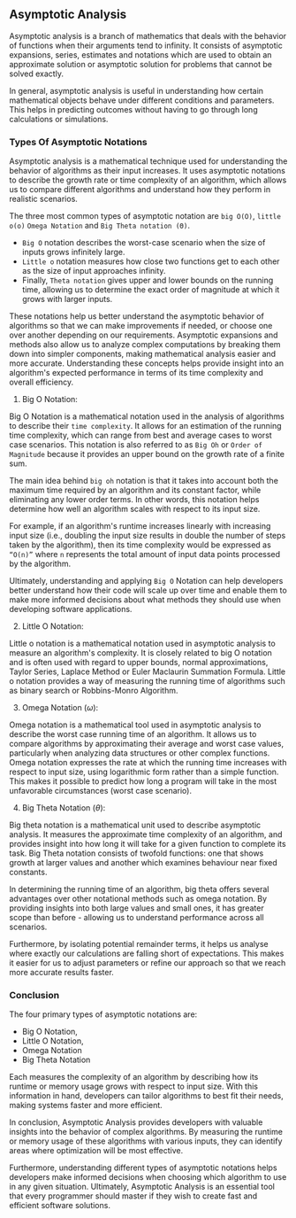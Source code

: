 ## Asymptotic Analysis

Asymptotic analysis is a branch of mathematics that deals with the behavior of functions when their arguments tend to infinity.
It consists of asymptotic expansions, series, estimates and notations which are used to obtain an approximate solution or asymptotic solution for problems that cannot be solved exactly. 

In general, asymptotic analysis is useful in understanding how certain mathematical objects behave under different conditions and parameters. This helps in predicting outcomes without having to go through long calculations or simulations.

### Types Of Asymptotic Notations
Asymptotic analysis is a mathematical technique used for understanding the behavior of algorithms as their input increases. It uses asymptotic notations to describe the growth rate or time complexity of an algorithm, which allows us to compare different algorithms and understand how they perform in realistic scenarios.

The three most common types of asymptotic notation are `big O(O)`, `little o(o)` `Omega Notation` and `Big Theta notation (Θ)`.

- `Big O` notation describes the worst-case scenario when the size of inputs grows infinitely large. 
- `Little o` notation measures how close two functions get to each other as the size of input approaches infinity. 
- Finally, `Theta notation` gives upper and lower bounds on the running time, allowing us to determine the exact order of magnitude at which it grows with larger inputs.

These notations help us better understand the asymptotic behavior of algorithms so that we can make improvements if needed, or choose one over another depending on our requirements. 
Asymptotic expansions and methods also allow us to analyze complex computations by breaking them down into simpler components, making mathematical analysis easier and more accurate. 
Understanding these concepts helps provide insight into an algorithm's expected performance in terms of its time complexity and overall efficiency.

1. Big O Notation: 

Big O Notation is a mathematical notation used in the analysis of algorithms to describe their `time complexity`. 
It allows for an estimation of the running time complexity, which can range from best and average cases to worst case 
scenarios. This notation is also referred to as `Big Oh` or `Order of Magnitude` because it provides an upper bound 
on the growth rate of a finite sum.

The main idea behind `big oh` notation is that it takes into account both the maximum time required by an algorithm 
and its constant factor, while eliminating any lower order terms. In other words, this notation helps determine 
how well an algorithm scales with respect to its input size. 

For example, if an algorithm's runtime increases linearly with increasing input size 
(i.e., doubling the input size results in double the number of steps taken by the algorithm), 
then its time complexity would be expressed as `“O(n)”` where `n` represents the total amount 
of input data points processed by the algorithm.

Ultimately, understanding and applying `Big O` Notation can help developers better understand how their code 
will scale up over time and enable them to make more informed decisions about what methods they should use 
when developing software applications.


2. Little O Notation:

Little o notation is a mathematical notation used in asymptotic analysis to measure an algorithm's complexity. 
It is closely related to big O notation and is often used with regard to upper bounds, normal approximations, 
Taylor Series, Laplace Method or Euler Maclaurin Summation Formula. Little o notation provides a way of 
measuring the running time of algorithms such as binary search or Robbins-Monro Algorithm.


3. Omega Notation ($\omega$): 

Omega notation is a mathematical tool used in asymptotic analysis to describe the worst case running time of an 
algorithm. It allows us to compare algorithms by approximating their average and worst case values, 
particularly when analyzing data structures or other complex functions. Omega notation expresses the rate at 
which the running time increases with respect to input size, using logarithmic form rather than a simple function. 
This makes it possible to predict how long a program will take in the most unfavorable circumstances (worst case scenario).


4. Big Theta Notation ($\theta$): 

Big theta notation is a mathematical unit used to describe asymptotic analysis. 
It measures the approximate time complexity of an algorithm, and provides insight into how long it will take for 
a given function to complete its task. Big Theta notation consists of twofold functions: 
one that shows growth at larger values and another which examines behaviour near fixed constants.

In determining the running time of an algorithm, big theta offers several advantages over other notational 
methods such as omega notation. By providing insights into both large values and small ones, 
it has greater scope than before - allowing us to understand performance across all scenarios.

Furthermore, by isolating potential remainder terms, it helps us analyse where exactly our calculations are 
falling short of expectations. This makes it easier for us to adjust parameters or refine our approach so 
that we reach more accurate results faster.

### Conclusion
The four primary types of asymptotic notations are:

- Big O Notation,
- Little O Notation,
- Omega Notation
- Big Theta Notation

Each measures the complexity of an algorithm by describing how its runtime or memory usage grows with respect 
to input size. With this information in hand, developers can tailor algorithms to best fit their needs, 
making systems faster and more efficient.

In conclusion, Asymptotic Analysis provides developers with valuable insights into the behavior of complex algorithms.
By measuring the runtime or memory usage of these algorithms with various inputs,
they can identify areas where optimization will be most effective. 

Furthermore, understanding different types of asymptotic notations helps developers make informed decisions 
when choosing which algorithm to use in any given situation. Ultimately, Asymptotic Analysis is an essential 
tool that every programmer should master if they wish to create fast and efficient software solutions.






































































































